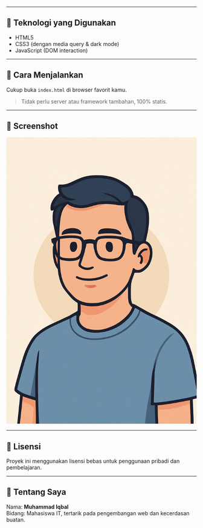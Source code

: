 
---

## 🔧 Teknologi yang Digunakan

- HTML5
- CSS3 (dengan media query & dark mode)
- JavaScript (DOM interaction)

---

## 🚀 Cara Menjalankan

Cukup buka `index.html` di browser favorit kamu.

> Tidak perlu server atau framework tambahan, 100% statis.

---

## 📸 Screenshot

![Preview Website](assets/img/avatarku.png)

---

## 📃 Lisensi

Proyek ini menggunakan lisensi bebas untuk penggunaan pribadi dan pembelajaran.

---

## 🙋 Tentang Saya

Nama: **Muhammad Iqbal**  
Bidang: Mahasiswa IT, tertarik pada pengembangan web dan kecerdasan buatan.

